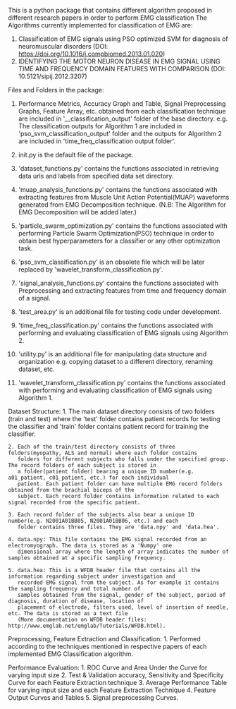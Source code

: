This is a python package that contains different algorithm proposed in different research papers in order to perform EMG classification
The Algorithms currently implemented for classification of EMG are:
1. Classification of EMG signals using PSO optimized SVM for diagnosis of neuromuscular disorders (DOI: https://doi.org/10.1016/j.compbiomed.2013.01.020)
2. IDENTIFYING THE MOTOR NEURON DISEASE IN EMG SIGNAL USING TIME AND FREQUENCY DOMAIN FEATURES WITH COMPARISON (DOI: 10.5121/sipij.2012.3207)

Files and Folders in the package:
1. Performance Metrics, Accuracy Graph and Table, Signal Preprocessing Graphs, Feature Array, etc. obtained from each
   classification technique are included in '*_*_classification_output' folder of the base directory.
       e.g. The classification outputs for Algorithm 1 are included in 'pso_svm_classification_output' folder and
       the outputs for Algorithm 2 are included in 'time_freq_classification output folder'.

2. init.py is the default file of the package.

3. 'dataset_functions.py' contains the functions associated in retrieving data urls and labels from specified
   data set directory.

4. 'muap_analysis_functions.py' contains the functions associated with extracting features from Muscle Unit Action
    Potential(MUAP) waveforms generated from EMG Decomposition technique.
    (N.B: The Algorithm for EMG Decomposition will be added later.)

5. 'particle_swarm_optimization.py' contains the functions associated with performing Particle Swarm Optimization(PSO)
    technique in order to obtain best hyperparameters for a classifier or any other optimization task.

6. 'pso_svm_classification.py' is an obsolete file which will be later replaced by 'wavelet_transform_classification.py'.

7. 'signal_analysis_functions.py' contains the functions associated with Preprocessing and extracting features from
   time and frequency domain of a signal.

8. 'test_area.py' is an additional file for testing code under development.

9. 'time_freq_classification.py' contains the functions associated with performing and evaluating classification of EMG
   signals using Algorithm 2.

10. 'utility.py' is an additional file for manipulating data structure and organization e.g. copying dataset to a
    different directory, renaming dataset, etc.

11. 'wavelet_transform_classification.py' contains the functions associated with performing and evaluating classification
    of EMG signals using Algorithm 1.

Dataset Structure:
    1. The main dataset directory consists of two folders (train and test) where the 'test' folder contains patient
       records for testing  the classifier and 'train' folder contains patient record for training the classifier.

    2. Each of the train/test directory consists of three folders(myopathy, ALS and normal) where each folder contains
       folders for different subjects who falls under the specified group. The record folders of each subject is stored in
       a folder(patient folder) bearing a unique ID number(e.g. a01_patient, c01_patient, etc.) for each individual
       patient. Each patient folder can have multiple EMG record folders obtained from the brachial biceps of the
       subject. Each record folder contains information related to each signal recorded from the specific patient.

    3. Each record folder of the subjects also bear a unique ID number(e.g. N2001A01BB05, N2001A01BB06, etc.) and each
       folder contains three files. They are 'data.npy' and 'data.hea'.

    4. data.npy: This file contains the EMG signal recorded from an electromyograph. The data is stored as a 'Numpy' one
       dimensional array where the length of array indicates the number of samples obtained at a specific sampling frequency.

    5. data.hea: This is a WFDB header file that contains all the information regarding subject under investigation and
       recorded EMG signal from the subject. As for example it contains the sampling frequency and total number of
       samples obtained from the signal, gender of the subject, period of diagnosis, duration of disease, location of
       placement of electrode, filters used, level of insertion of needle, etc. The data is stored as a text file
       (More documentation on WFDB header files: http://www.emglab.net/emglab/Tutorials/WFDB.html).

Preprocessing, Feature Extraction and Classification:
    1. Performed according to the techniques mentioned in respective papers of each implemented EMG Classification
       algorithm.

Performance Evaluation:
    1. ROC Curve and Area Under the Curve for varying input size
    2. Test & Validation accuracy, Sensitivity and Specificity Curve for each Feature Extraction technique
    3. Average Performance Table for varying input size and each Feature Extraction Technique
    4. Feature Output Curves and Tables
    5. Signal preprocessing Curves.